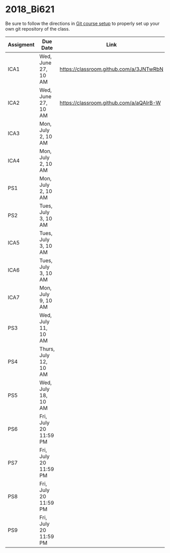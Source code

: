 # 2018_Bi621

Be sure to follow the directions in [Git course setup](https://github.com/Leslie-C/2018_Bi621/blob/master/Resources/Git_course_setup.md) to properly set up your own git repository of the class.

Assigment | Due Date | Link
---|---|---
ICA1 | Wed, June 27, 10 AM | https://classroom.github.com/a/3JNTwRbN
ICA2 | Wed, June 27, 10 AM | https://classroom.github.com/a/aQAIrB-W
ICA3 | Mon, July 2, 10 AM | 
ICA4 | Mon, July 2, 10 AM |
PS1 | Mon, July 2, 10 AM |
PS2 | Tues, July 3, 10 AM |
ICA5 | Tues, July 3, 10 AM |
ICA6 | Tues, July 3, 10 AM |
ICA7 | Mon, July 9, 10 AM |
PS3 | Wed, July 11, 10 AM |
PS4 | Thurs, July 12, 10 AM |
PS5 | Wed, July 18, 10 AM | 
PS6 | Fri, July 20 11:59 PM |
PS7 | Fri, July 20 11:59 PM |
PS8 | Fri, July 20 11:59 PM |
PS9 | Fri, July 20 11:59 PM |
